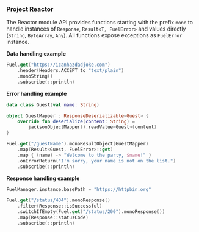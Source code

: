 
### Project Reactor

The Reactor module API provides functions starting with the prefix `mono` to handle instances of `Response`, `Result<T, FuelError>` and values directly (`String`, `ByteArray`, `Any`). All functions expose exceptions as `FuelError` instance.

**Data handling example**

```kotlin
Fuel.get("https://icanhazdadjoke.com")
    .header(Headers.ACCEPT to "text/plain")
    .monoString()
    .subscribe(::println)
```

**Error handling example**

```kotlin
data class Guest(val name: String)

object GuestMapper : ResponseDeserializable<Guest> {
    override fun deserialize(content: String) =
        jacksonObjectMapper().readValue<Guest>(content)
}

Fuel.get("/guestName").monoResultObject(GuestMapper)
    .map(Result<Guest, FuelError>::get)
    .map { (name) -> "Welcome to the party, $name!" }
    .onErrorReturn("I'm sorry, your name is not on the list.")
    .subscribe(::println)
```

**Response handling example**

```kotlin
FuelManager.instance.basePath = "https://httpbin.org"

Fuel.get("/status/404").monoResponse()
    .filter(Response::isSuccessful)
    .switchIfEmpty(Fuel.get("/status/200").monoResponse())
    .map(Response::statusCode)
    .subscribe(::println)
```
